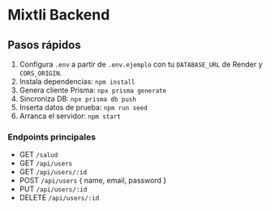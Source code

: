 # Mixtli Backend

## Pasos rápidos

1. Configura `.env` a partir de `.env.ejemplo` con tu `DATABASE_URL` de Render y `CORS_ORIGIN`.
2. Instala dependencias: `npm install`
3. Genera cliente Prisma: `npx prisma generate`
4. Sincroniza DB: `npx prisma db push`
5. Inserta datos de prueba: `npm run seed`
6. Arranca el servidor: `npm start`

### Endpoints principales

- GET `/salud`
- GET `/api/users`
- GET `/api/users/:id`
- POST `/api/users` { name, email, password }
- PUT `/api/users/:id`
- DELETE `/api/users/:id`
